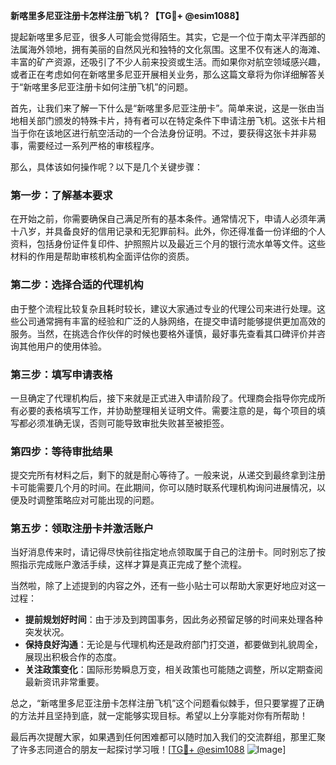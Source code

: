 **新喀里多尼亚注册卡怎样注册飞机？【TG💪+ @esim1088】**

提起新喀里多尼亚，很多人可能会觉得陌生。其实，它是一个位于南太平洋西部的法属海外领地，拥有美丽的自然风光和独特的文化氛围。这里不仅有迷人的海滩、丰富的矿产资源，还吸引了不少人前来投资或生活。而如果你对航空领域感兴趣，或者正在考虑如何在新喀里多尼亚开展相关业务，那么这篇文章将为你详细解答关于“新喀里多尼亚注册卡如何注册飞机”的问题。

首先，让我们来了解一下什么是“新喀里多尼亚注册卡”。简单来说，这是一张由当地相关部门颁发的特殊卡片，持有者可以在特定条件下申请注册飞机。这张卡片相当于你在该地区进行航空活动的一个合法身份证明。不过，要获得这张卡并非易事，需要经过一系列严格的审核程序。

那么，具体该如何操作呢？以下是几个关键步骤：

### 第一步：了解基本要求

在开始之前，你需要确保自己满足所有的基本条件。通常情况下，申请人必须年满十八岁，并具备良好的信用记录和无犯罪前科。此外，你还得准备一份详细的个人资料，包括身份证件复印件、护照照片以及最近三个月的银行流水单等文件。这些材料的作用是帮助审核机构全面评估你的资质。

### 第二步：选择合适的代理机构

由于整个流程比较复杂且耗时较长，建议大家通过专业的代理公司来进行处理。这些公司通常拥有丰富的经验和广泛的人脉网络，在提交申请时能够提供更加高效的服务。当然，在挑选合作伙伴的时候也要格外谨慎，最好事先查看其口碑评价并咨询其他用户的使用体验。

### 第三步：填写申请表格

一旦确定了代理机构后，接下来就是正式进入申请阶段了。代理商会指导你完成所有必要的表格填写工作，并协助整理相关证明文件。需要注意的是，每个项目的填写都必须准确无误，否则可能导致审批失败甚至被拒签。

### 第四步：等待审批结果

提交完所有材料之后，剩下的就是耐心等待了。一般来说，从递交到最终拿到注册卡可能需要几个月的时间。在此期间，你可以随时联系代理机构询问进展情况，以便及时调整策略应对可能出现的问题。

### 第五步：领取注册卡并激活账户

当好消息传来时，请记得尽快前往指定地点领取属于自己的注册卡。同时别忘了按照指示完成账户激活手续，这样才算是真正完成了整个流程。

当然啦，除了上述提到的内容之外，还有一些小贴士可以帮助大家更好地应对这一过程：

- **提前规划好时间**：由于涉及到跨国事务，因此务必预留足够的时间来处理各种突发状况。
- **保持良好沟通**：无论是与代理机构还是政府部门打交道，都要做到礼貌周全，展现出积极合作的态度。
- **关注政策变化**：国际形势瞬息万变，相关政策也可能随之调整，所以定期查阅最新资讯非常重要。

总之，“新喀里多尼亚注册卡怎样注册飞机”这个问题看似棘手，但只要掌握了正确的方法并且坚持到底，就一定能够实现目标。希望以上分享能对你有所帮助！

最后再次提醒大家，如果遇到任何困难都可以随时加入我们的交流群组，那里汇聚了许多志同道合的朋友一起探讨学习哦！[[TG💪+ @esim1088](https://t.me/s/esim1088) ![Image](https://i.postimg.cc/4NQfJmqS/Snipaste-2025-05-13-00-14-12.png)]